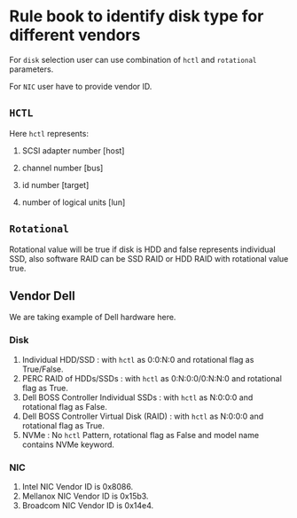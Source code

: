# Rule book to identify disk type for different vendors

For `disk` selection user can use combination of `hctl` and
`rotational` parameters.

For `NIC` user have to provide vendor ID.

## `HCTL`

   Here `hctl` represents:

   1. SCSI adapter number [host]

   1. channel number [bus]

   1. id number [target]

   1. number of logical units [lun]

## `Rotational`

   Rotational value will be true if disk is HDD and false
   represents individual SSD, also software RAID can be SSD RAID or
   HDD RAID with rotational value true.

## Vendor Dell

   We are taking example of Dell hardware here.

### Disk

   1. Individual HDD/SSD : with `hctl` as 0:0:N:0 and rotational flag as
   True/False.
   1. PERC RAID of HDDs/SSDs : with `hctl` as 0:N:0:0/0:N:N:0 and rotational
   flag as True.
   1. Dell BOSS Controller Individual SSDs : with `hctl` as N:0:0:0 and
   rotational flag as False.
   1. Dell BOSS Controller Virtual Disk (RAID) : with `hctl` as N:0:0:0 and
   rotational flag as True.
   1. NVMe : No `hctl` Pattern, rotational flag as False and model name
   contains NVMe keyword.

### NIC

   1. Intel NIC Vendor ID is 0x8086.
   1. Mellanox NIC Vendor ID is 0x15b3.
   1. Broadcom NIC Vendor ID is 0x14e4.
